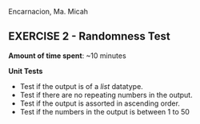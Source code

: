 Encarnacion, Ma. Micah

## EXERCISE 2 - Randomness Test

**Amount of time spent**: ~10 minutes

**Unit Tests**
* Test if the output is of a _list_ datatype.
* Test if there are no repeating numbers in the output.
* Test if the output is assorted in ascending order.
* Test if the numbers in the output is between 1 to 50
 